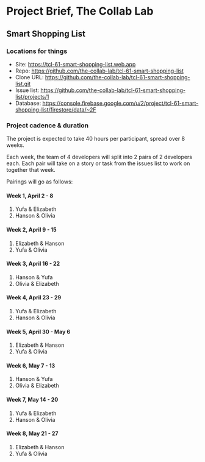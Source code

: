 # Project Brief, The Collab Lab

## Smart Shopping List

### Locations for things

- Site: https://tcl-61-smart-shopping-list.web.app
- Repo: https://github.com/the-collab-lab/tcl-61-smart-shopping-list
- Clone URL: https://github.com/the-collab-lab/tcl-61-smart-shopping-list.git
- Issue list: https://github.com/the-collab-lab/tcl-61-smart-shopping-list/projects/1
- Database: https://console.firebase.google.com/u/2/project/tcl-61-smart-shopping-list/firestore/data/~2F

### Project cadence & duration

The project is expected to take 40 hours per participant, spread over 8 weeks.

Each week, the team of 4 developers will split into 2 pairs of 2 developers each. Each pair will take on a story or task from the issues list to work on together that week.

Pairings will go as follows:

#### Week 1, April 2 - 8

1. Yufa & Elizabeth
2. Hanson & Olivia

#### Week 2, April 9 - 15

1. Elizabeth & Hanson
2. Yufa & Olivia

#### Week 3, April 16 - 22

1. Hanson & Yufa
2. Olivia & Elizabeth

#### Week 4, April 23 - 29

1. Yufa & Elizabeth
2. Hanson & Olivia

#### Week 5, April 30 - May 6

1. Elizabeth & Hanson
2. Yufa & Olivia

#### Week 6, May 7 - 13

1. Hanson & Yufa
2. Olivia & Elizabeth

#### Week 7, May 14 - 20

1. Yufa & Elizabeth
2. Hanson & Olivia

#### Week 8, May 21 - 27

1. Elizabeth & Hanson
2. Yufa & Olivia
